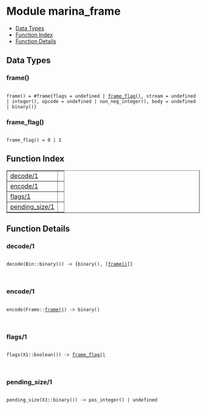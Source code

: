 

# Module marina_frame #
* [Data Types](#types)
* [Function Index](#index)
* [Function Details](#functions)



<a name="types"></a>

## Data Types ##




### <a name="type-frame">frame()</a> ###



<pre><code>
frame() = #frame{flags = undefined | <a href="#type-frame_flag">frame_flag()</a>, stream = undefined | integer(), opcode = undefined | non_neg_integer(), body = undefined | binary()}
</code></pre>





### <a name="type-frame_flag">frame_flag()</a> ###



<pre><code>
frame_flag() = 0 | 1
</code></pre>


<a name="index"></a>

## Function Index ##


<table width="100%" border="1" cellspacing="0" cellpadding="2" summary="function index"><tr><td valign="top"><a href="#decode-1">decode/1</a></td><td></td></tr><tr><td valign="top"><a href="#encode-1">encode/1</a></td><td></td></tr><tr><td valign="top"><a href="#flags-1">flags/1</a></td><td></td></tr><tr><td valign="top"><a href="#pending_size-1">pending_size/1</a></td><td></td></tr></table>


<a name="functions"></a>

## Function Details ##

<a name="decode-1"></a>

### decode/1 ###


<pre><code>
decode(Bin::binary()) -&gt; {binary(), [<a href="#type-frame">frame()</a>]}
</code></pre>
<br />


<a name="encode-1"></a>

### encode/1 ###


<pre><code>
encode(Frame::<a href="#type-frame">frame()</a>) -&gt; binary()
</code></pre>
<br />


<a name="flags-1"></a>

### flags/1 ###


<pre><code>
flags(X1::boolean()) -&gt; <a href="#type-frame_flag">frame_flag()</a>
</code></pre>
<br />


<a name="pending_size-1"></a>

### pending_size/1 ###


<pre><code>
pending_size(X1::binary()) -&gt; pos_integer() | undefined
</code></pre>
<br />


